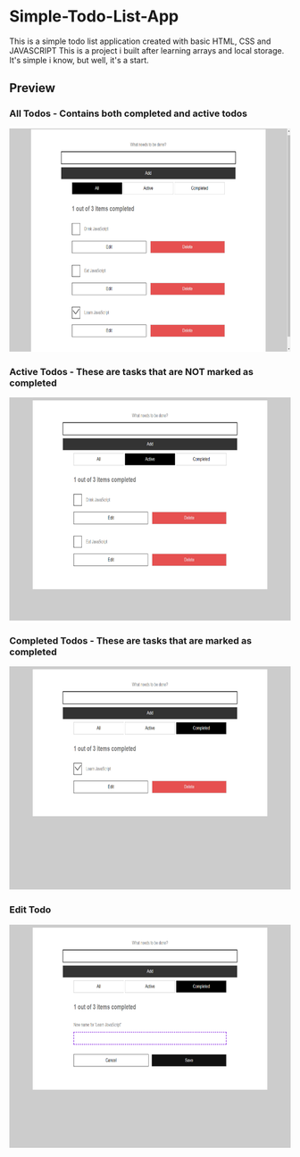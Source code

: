 # Simple-Todo-List-App

This is a simple todo list application created with basic HTML, CSS and JAVASCRIPT
This is a project i built after learning arrays and local storage.
It's simple i know, but well, it's a start.

## Preview
### All Todos - Contains both completed and active todos
<img src="./assets/img/Screenshot-1.png" height="400px"  />

### Active Todos - These are tasks that are NOT marked as completed
<img src="./assets/img/Screenshot-2.png" height="400px"  />

### Completed Todos - These are tasks that are marked as completed
<img src="./assets/img/Screenshot-3.png" height="400px"  />

### Edit Todo
<img src="./assets/img/Screenshot-4.png" height="400px"  />

